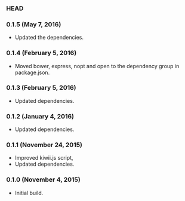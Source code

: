### HEAD

### 0.1.5 (May 7, 2016)

  * Updated the dependencies.


### 0.1.4 (February 5, 2016)

  * Moved bower, express, nopt and open to the dependency group in package.json.


### 0.1.3 (February 5, 2016)

  * Updated dependencies.


### 0.1.2 (January 4, 2016)

  * Updated dependencies.


### 0.1.1 (November 24, 2015)

  * Improved kiwii.js script,
  * Updated dependencies.


### 0.1.0 (November 4, 2015)

  * Initial build.
